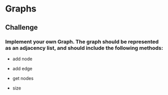 # Graphs


## Challenge
### Implement your own Graph. The graph should be represented as an adjacency list, and should include the following methods:

* add node

* add edge

* get nodes

* size


